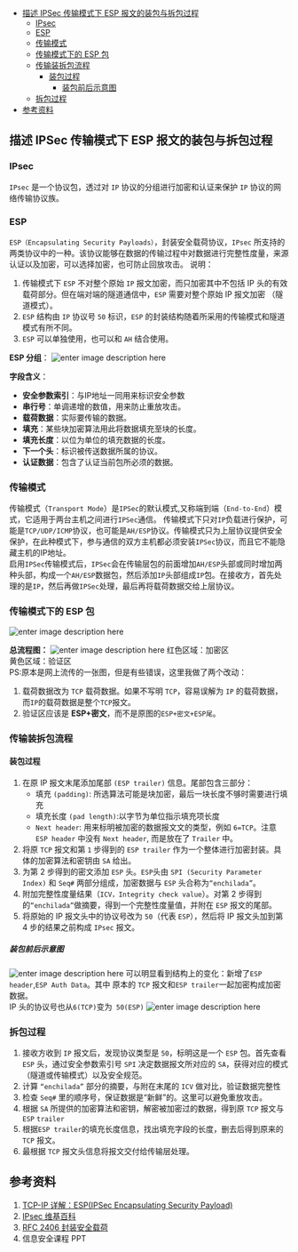 

<!-- @import "[TOC]" {cmd="toc" depthFrom=1 depthTo=6 orderedList=false} -->

<!-- code_chunk_output -->

* [描述 IPSec 传输模式下 ESP 报文的装包与拆包过程](#描述-ipsec-传输模式下-esp-报文的装包与拆包过程)
	* [IPsec](#ipsec)
	* [ESP](#esp)
	* [传输模式](#传输模式)
	* [传输模式下的 ESP 包](#传输模式下的-esp-包)
	* [传输装拆包流程](#传输装拆包流程)
		* [装包过程](#装包过程)
			* [装包前后示意图](#装包前后示意图)
	* [拆包过程](#拆包过程)
* [参考资料](#参考资料)

<!-- /code_chunk_output -->

## 描述 IPSec 传输模式下 ESP 报文的装包与拆包过程

### IPsec
`IPsec` 是一个协议包，透过对 `IP` 协议的分组进行加密和认证来保护 `IP` 协议的网络传输协议族。
### ESP
`ESP（Encapsulating Security Payloads）`，封装安全载荷协议，`IPsec` 所支持的两类协议中的一种。该协议能够在数据的传输过程中对数据进行完整性度量，来源认证以及加密，可以选择加密，也可防止回放攻击。
说明：
1. 传输模式下 `ESP` 不对整个原始 `IP` 报文加密，而只加密其中不包括 IP 头的有效载荷部分。但在端对端的隧道通信中，`ESP` 需要对整个原始 IP 报文加密 （隧道模式）。
2. `ESP` 结构由 `IP` 协议号 `50` 标识，`ESP` 的封装结构随着所采用的传输模式和隧道模式有所不同。
3. `ESP` 可以单独使用，也可以和 `AH` 结合使用。

**ESP 分组**：
![enter image description here](./Assets/esp.png)

**字段含义**：
- **安全参数索引**：与IP地址一同用来标识安全参数
- **串行号**：单调递增的数值，用来防止重放攻击。
- **载荷数据**：实际要传输的数据。
- **填充**：某些块加密算法用此将数据填充至块的长度。
- **填充长度**：以位为单位的填充数据的长度。
- **下一个头**：标识被传送数据所属的协议。
- **认证数据**：包含了认证当前包所必须的数据。


### 传输模式
传输模式（`Transport Mode`）是`IPSec`的默认模式,又称端到端（`End-to-End`）模式，它适用于两台主机之间进行`IPSec`通信。
传输模式下只对`IP`负载进行保护，可能是`TCP/UDP/ICMP`协议，也可能是`AH/ESP`协议。传输模式只为上层协议提供安全保护，在此种模式下，参与通信的双方主机都必须安装`IPSec`协议，而且它不能隐藏主机的IP地址。   
启用`IPSec`传输模式后，`IPSec`会在传输层包的前面增加`AH/ESP`头部或同时增加两种头部，构成一个`AH/ESP`数据包，然后添加`IP`头部组成`IP`包。在接收方，首先处理的是`IP`，然后再做`IPSec`处理，最后再将载荷数据交给上层协议。

### 传输模式下的 ESP 包

![enter image description here](./Assets/header.png)

**总流程图：**
![enter image description here](./Assets/process.png)
红色区域：加密区   
黄色区域：验证区   
PS:原本是网上流传的一张图，但是有些错误，这里我做了两个改动：   
1. 载荷数据改为 `TCP` 载荷数据。如果不写明 `TCP`，容易误解为 `IP` 的载荷数据，而`IP`的载荷数据是整个`TCP`报文。  
2. 验证区应该是 **ESP+密文**，而不是原图的`ESP+密文+ESP尾`。   
### 传输装拆包流程 
#### 装包过程
1. 在原 IP 报文末尾添加尾部 `(ESP trailer)` 信息。尾部包含三部分：
	- 填充 `(padding)`: 所选算法可能是块加密，最后一块长度不够时需要进行填充
	- 填充长度 `(pad length)`:以字节为单位指示填充项长度  
	- `Next header`: 用来标明被加密的数据报⽂文的类型，例如 `6=TCP`。注意` ESP header` 中没有 `Next header`, 而是放在了 `Trailer` 中。
2. 将原 `TCP` 报文和第 `1` 步得到的 `ESP trailer` 作为一个整体进行加密封装。具体的加密算法和密钥由 `SA` 给出。
3. 为第 2 步得到的密文添加 `ESP` 头。`ESP`头由 `SPI (Security Parameter Index)` 和 `Seq#` 两部分组成，加密数据与 `ESP` 头合称为`“enchilada”`。
4. 附加完整性度量结果（`ICV，Integrity check value`）。对第 2 步得到的`“enchilada”`做摘要，得到一个完整性度量值，并附在 `ESP` 报文的尾部。
5. 将原始的 IP 报文头中的协议号改为 `50`（代表 `ESP`），然后将 IP 报文头加到第 4 步的结果之前构成 `IPsec` 报文。



##### 装包前后示意图

![enter image description here](./Assets/data2.png)
可以明显看到结构上的变化：新增了`ESP header`,`ESP Auth Data`。其中 原本的 `TCP` 报文和`ESP trailer`一起加密构成加密数据。  
IP 头的协议号也从`6(TCP)`变为` 50(ESP)`
![enter image description here](./Assets/data3.png)

### 拆包过程
1. 接收方收到 `IP` 报文后，发现协议类型是 `50`，标明这是一个 `ESP` 包。首先查看 `ESP` 头，通过安全参数索引号 `SPI` 决定数据报文所对应的 `SA`，获得对应的模式（隧道或传输模式）以及安全规范。
2. 计算 `“enchilada”` 部分的摘要，与附在末尾的 `ICV` 做对比，验证数据完整性
3. 检查 `Seq#` 里的顺序号，保证数据是“新鲜”的。这里可以避免重放攻击。
4. 根据 `SA` 所提供的加密算法和密钥，解密被加密过的数据，得到原 `TCP` 报文与 `ESP` `trailer`
5. 根据` ESP trailer `的填充长度信息，找出填充字段的长度，删去后得到原来的 `TCP` 报文。
6. 最根据 `TCP` 报文头信息将报文交付给传输层处理。

## 参考资料
1. [TCP-IP 详解：ESP(IPSec Encapsulating Security Payload)](https://blog.csdn.net/wdscq1234/article/details/52705458)
2. [IPsec 维基百科](https://zh.wikipedia.org/wiki/IPsec)
4. [RFC 2406 封装安全载荷](https://tools.ietf.org/html/rfc2406)
3. 信息安全课程 PPT
